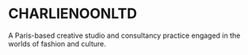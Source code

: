 # CHARLIENOONLTD
A Paris-based creative studio and consultancy practice engaged in the worlds of fashion and culture.
